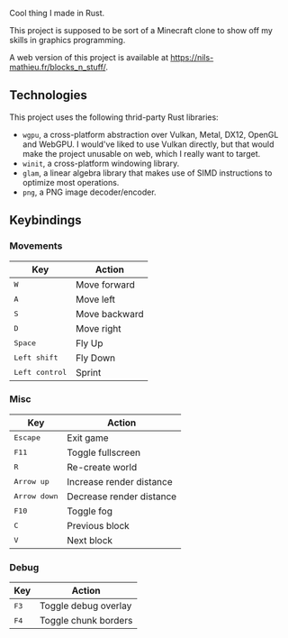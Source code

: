 Cool thing I made in Rust.

This project is supposed to be sort of a Minecraft clone to show off my skills in graphics
programming.

A web version of this project is available at https://nils-mathieu.fr/blocks_n_stuff/.

## Technologies

This project uses the following thrid-party Rust libraries:

- `wgpu`, a cross-platform abstraction over Vulkan, Metal, DX12, OpenGL and WebGPU. I would've
  liked to use Vulkan directly, but that would make the project unusable on web, which I really
  want to target.
- `winit`, a cross-platform windowing library.
- `glam`, a linear algebra library that makes use of SIMD instructions to optimize most operations.
- `png`, a PNG image decoder/encoder.

## Keybindings

### Movements

| Key                     | Action        |
| ----------------------- | ------------- |
| <kbd>W</kbd>            | Move forward  |
| <kbd>A</kbd>            | Move left     |
| <kbd>S</kbd>            | Move backward |
| <kbd>D</kbd>            | Move right    |
| <kbd>Space</kbd>        | Fly Up        |
| <kbd>Left shift</kbd>   | Fly Down      |
| <kbd>Left control</kbd> | Sprint        |

### Misc

| Key                   | Action                   |
| --------------------- | ------------------------ |
| <kbd>Escape</kbd>     | Exit game                |
| <kbd>F11</kbd>        | Toggle fullscreen        |
| <kbd>R</kbd>          | Re-create world          |
| <kbd>Arrow up</kbd>   | Increase render distance |
| <kbd>Arrow down</kbd> | Decrease render distance |
| <kbd>F10</kbd>        | Toggle fog               |
| <kbd>C</kbd>          | Previous block           |
| <kbd>V</kbd>          | Next block               |

### Debug

| Key           | Action               |
| ------------- | -------------------- |
| <kbd>F3</kbd> | Toggle debug overlay |
| <kbd>F4</kbd> | Toggle chunk borders |
